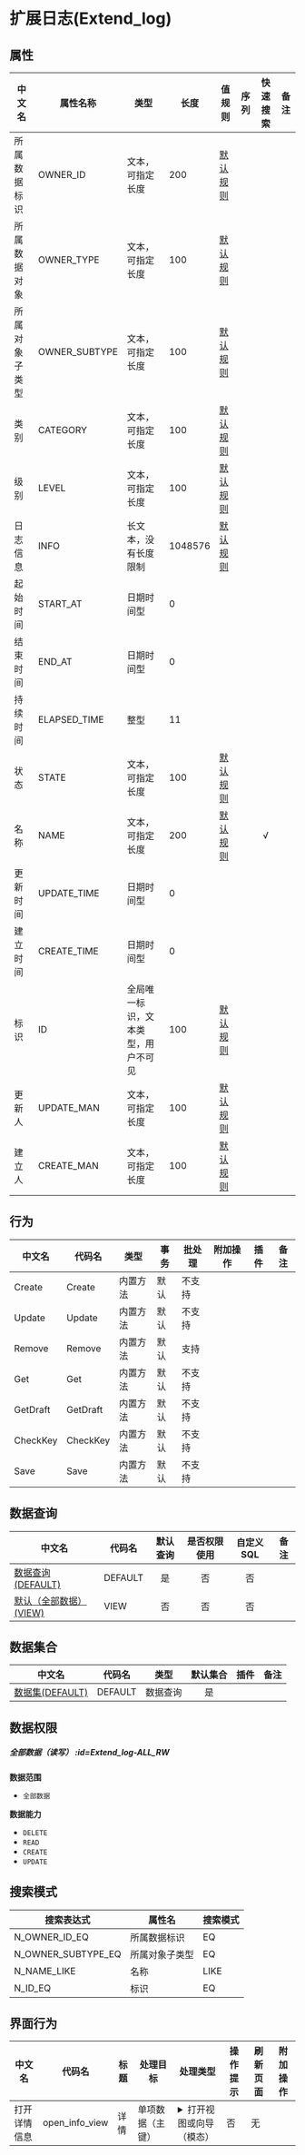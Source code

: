 # 扩展日志(Extend_log)  <!-- {docsify-ignore-all} -->



## 属性
|    中文名 | 属性名称           | 类型     | 长度     |值规则   |  序列     | 快速搜索     |  备注  |
| --------   |------------| -----  | -----  | ----- | -----  | :---:   |  -------- |
|所属数据标识|OWNER_ID|文本，可指定长度|200|[默认规则](module/Base/Extend_log/value_rule/Owner_id#default)||||
|所属数据对象|OWNER_TYPE|文本，可指定长度|100|[默认规则](module/Base/Extend_log/value_rule/Owner_type#default)||||
|所属对象子类型|OWNER_SUBTYPE|文本，可指定长度|100|[默认规则](module/Base/Extend_log/value_rule/Owner_subtype#default)||||
|类别|CATEGORY|文本，可指定长度|100|[默认规则](module/Base/Extend_log/value_rule/Category#default)||||
|级别|LEVEL|文本，可指定长度|100|[默认规则](module/Base/Extend_log/value_rule/Level#default)||||
|日志信息|INFO|长文本，没有长度限制|1048576|[默认规则](module/Base/Extend_log/value_rule/Info#default)||||
|起始时间|START_AT|日期时间型|0|||||
|结束时间|END_AT|日期时间型|0|||||
|持续时间|ELAPSED_TIME|整型|11|||||
|状态|STATE|文本，可指定长度|100|[默认规则](module/Base/Extend_log/value_rule/State#default)||||
|名称|NAME|文本，可指定长度|200|[默认规则](module/Base/Extend_log/value_rule/Name#default)||√||
|更新时间|UPDATE_TIME|日期时间型|0|||||
|建立时间|CREATE_TIME|日期时间型|0|||||
|标识|ID|全局唯一标识，文本类型，用户不可见|100|[默认规则](module/Base/Extend_log/value_rule/Id#default)||||
|更新人|UPDATE_MAN|文本，可指定长度|100|[默认规则](module/Base/Extend_log/value_rule/Update_man#default)||||
|建立人|CREATE_MAN|文本，可指定长度|100|[默认规则](module/Base/Extend_log/value_rule/Create_man#default)||||


## 行为
| 中文名    | 代码名    | 类型    | 事务   | 批处理   | 附加操作  | 插件    |  备注  |
| -------- |---------- |----------- |------------|----------|---------| ----- | ----- |
|Create|Create|内置方法|默认|不支持||||
|Update|Update|内置方法|默认|不支持||||
|Remove|Remove|内置方法|默认|支持||||
|Get|Get|内置方法|默认|不支持||||
|GetDraft|GetDraft|内置方法|默认|不支持||||
|CheckKey|CheckKey|内置方法|默认|不支持||||
|Save|Save|内置方法|默认|不支持||||




## 数据查询
| 中文名    | 代码名    | 默认查询 | 是否权限使用 | 自定义SQL |  备注|
| --------  | --------   | :---:  | :---:  | :---:  |----- |
|[数据查询(DEFAULT)](module/Base/Extend_log/query/Default)|DEFAULT|是|否 |否 ||
|[默认（全部数据）(VIEW)](module/Base/Extend_log/query/View)|VIEW|否|否 |否 ||


## 数据集合
| 中文名  | 代码名  | 类型 | 默认集合 |   插件|   备注|
| --------  | --------   | --------   | :---:   | ----- |----- |
|[数据集(DEFAULT)](module/Base/Extend_log/dataset/Default)|DEFAULT|数据查询|是|||


## 数据权限

##### 全部数据（读写） :id=Extend_log-ALL_RW

<p class="panel-title"><b>数据范围</b></p>

* `全部数据`

<p class="panel-title"><b>数据能力</b></p>

* `DELETE`
* `READ`
* `CREATE`
* `UPDATE`






## 搜索模式
|   搜索表达式   |    属性名    |    搜索模式        |
| -------- |------------|------------|
|N_OWNER_ID_EQ|所属数据标识|EQ|
|N_OWNER_SUBTYPE_EQ|所属对象子类型|EQ|
|N_NAME_LIKE|名称|LIKE|
|N_ID_EQ|标识|EQ|




## 界面行为
|  中文名 |  代码名 |  标题   |     处理目标   |    处理类型        |  操作提示        |  刷新页面        |  附加操作       |
| --------| --------| -------- |------------|------------|------------|----------|----------|
| 打开详情信息 | open_info_view | 详情 |单项数据（主键）|<details><summary>打开视图或向导（模态）</summary>[日志信息](app/view/extend_loginfo_view)</details>|否|无||

